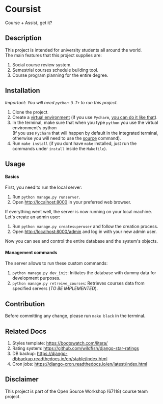 # Coursist
Course + Assist, get it?

## Description
This project is intended for university students all around the world.<br>
The main features that this project supplies are:
1. Social course review system.
1. Semestrial courses schedule building tool.
1. Course program planning for the entire degree.

## Installation
*Important: You will need `python 3.7+` to run this project.*
1. Clone the project.
1. Create a [virtual environment](https://docs.python.org/3/tutorial/venv.html)
(if you use `Pycharm`, [you can do it like that](https://www.jetbrains.com/help/pycharm/creating-virtual-environment.html)). 
1. In the terminal, make sure that when you type `python` you use the virtual environment's python<br>
(If you use `Pycharm` that will happen by default in the integrated terminal, otherwise you will need to
use the [source](https://docs.python.org/3/tutorial/venv.html) command).
1. Run `make install` (if you dont have `make` installed, just run the commands under `install` inside the `Makefile`).

## Usage
#### Basics
First, you need to run the local server:
1. Run `python manage.py runserver`.
1. Open [http://localhost:8000](http://localhost:8000) in your preferred web browser.

If everything went well, the server is now running on your local machine. Let's create an admin user:
1. Run `python manage.py createsuperuser` and follow the creation process.
1. Open [http://localhost:8000/admin](http://localhost:8000/admin) and log in with your new admin user.

Now you can see and control the entire database and the system's objects.

#### Management commands
The server allows to run these custom commands:
1. `python manage.py dev_init`: Initiates the database with dummy data for development purposes.
1. `python manage.py retreive_courses`: Retrieves courses data from specified servers (*TO BE IMPLEMENTED*). 

## Contribution
Before committing any change, please run `make black` in the terminal. 

## Related Docs
1. Styles template: https://bootswatch.com/litera/
1. Rating system: https://github.com/wildfish/django-star-ratings
1. DB backup: https://django-dbbackup.readthedocs.io/en/stable/index.html
1. Cron jobs: https://django-cron.readthedocs.io/en/latest/index.html

## Disclaimer
This project is part of the Open Source Workshop (67118) course team project.
